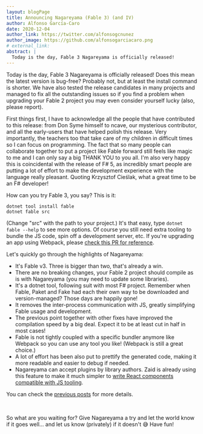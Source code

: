 ```yaml
---
layout: blogPage
title: Announcing Nagareyama (Fable 3) (and IV)
author: Alfonso García-Caro
date: 2020-12-04
author_link: https://twitter.com/alfonsogcnunez
author_image: https://github.com/alfonsogarciacaro.png
# external_link:
abstract: |
  Today is the day, Fable 3 Nagareyama is officially released!
---
```


Today is the day, Fable 3 Nagareyama is officially released! Does this mean the latest version is bug-free? Probably not, but at least the install command is shorter. We have also tested the release candidates in many projects and managed to fix all the outstanding issues so if you find a problem when upgrading your Fable 2 project you may even consider yourself lucky (also, please report).

First things first, I have to acknowledge all the people that have contributed to this release: from Don Syme himself to ncave, our mysterious contributor, and all the early-users that have helped polish this release. Very importantly, the teachers too that take care of my children in difficult times so I can focus on programming. The fact that so many people can collaborate together to put a project like Fable forward still feels like magic to me and I can only say a big THANK YOU to you all. I'm also very happy this is coincidental with the release of F# 5, as incredibly smart people are putting a lot of effort to make the development experience with the language really pleasant. Quoting Krzysztof Cieślak, what a great time to be an F# developer!

How can you try Fable 3, you say? This is it:

```
dotnet tool install fable
dotnet fable src
```

(Change "src" with the path to your project.) It's that easy, type `dotnet fable --help` to see more options. Of course you still need extra tooling to bundle the JS code, spin off a development server, etc. If you're upgrading an app using Webpack, please [check this PR for reference](https://github.com/MangelMaxime/fulma-demo/pull/43).

Let's quickly go through the highlights of Nagareyama:

- It's Fable v3. Three is bigger than two, that's already a win.
- There are no breaking changes, your Fable 2 project should compile as is with Nagareyama (you may need to update some libraries).
- It's a dotnet tool, following suit with most F# project. Remember when Fable, Paket and Fake had each their own way to be downloaded and version-managed? Those days are happily gone!
- It removes the inter-process communication with JS, greatly simplifying Fable usage and development.
- The previous point together with other fixes have improved the compilation speed by a big deal. Expect it to be at least cut in half in most cases!
- Fable is not tightly coupled with a specific bundler anymore like Webpack so you can use any tool you like! (Webpack is still a great choice.)
- A lot of effort has been also put to prettify the generated code, making it more readable and easier to debug if needed.
- Nagareyama can accept plugins by library authors. Zaid is already using this feature to make it much simpler to [write React components compatible with JS tooling](https://youtu.be/a6Ct3CM_lj4?t=860).

You can check the [previous posts](https://fable.io/blog/Announcing-Nagareyama-3.html) for more details.

<br />

So what are you waiting for? Give Nagareyama a try and let the world know if it goes well... and let us know (privately) if it doesn't 😅 Have fun!
